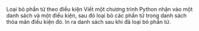 Loại bỏ phần tử theo điều kiện
Viết một chương trình Python nhận vào một danh sách và một điều kiện, sau đó loại bỏ các phần tử trong danh sách thỏa mãn điều kiện đó. In ra danh sách sau khi đã loại bỏ phần tử.
